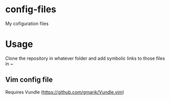 # config-files
My cofiguration files

# Usage
Clone the repository in whatever folder and add symbolic links to those files in ~

## Vim config file
Requires Vundle (https://github.com/gmarik/Vundle.vim)

